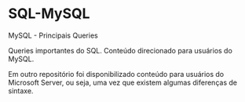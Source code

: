 # SQL-MySQL

MySQL - Principais Queries

Queries importantes do SQL. Conteúdo direcionado para usuários do MySQL. 

Em outro repositório foi disponibilizado conteúdo para usuários do Microsoft Server, ou seja, uma vez que existem algumas diferenças de sintaxe.
